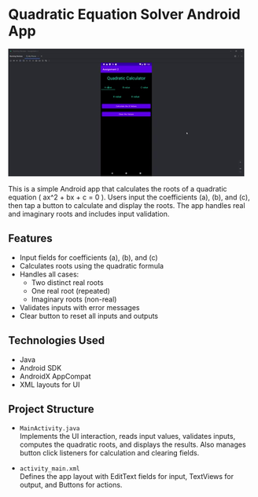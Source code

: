 # Quadratic Equation Solver Android App

![](https://github.com/mlorenc2021/Quadratic-Calc-App/blob/master/download(1).gif)

This is a simple Android app that calculates the roots of a quadratic equation \( ax^2 + bx + c = 0 \). Users input the coefficients \(a\), \(b\), and \(c\), then tap a button to calculate and display the roots. The app handles real and imaginary roots and includes input validation.

## Features

- Input fields for coefficients \(a\), \(b\), and \(c\)
- Calculates roots using the quadratic formula
- Handles all cases:
  - Two distinct real roots
  - One real root (repeated)
  - Imaginary roots (non-real)
- Validates inputs with error messages
- Clear button to reset all inputs and outputs

## Technologies Used

- Java
- Android SDK
- AndroidX AppCompat
- XML layouts for UI

## Project Structure

- `MainActivity.java`  
  Implements the UI interaction, reads input values, validates inputs, computes the quadratic roots, and displays the results. Also manages button click listeners for calculation and clearing fields.

- `activity_main.xml`  
  Defines the app layout with EditText fields for input, TextViews for output, and Buttons for actions.

